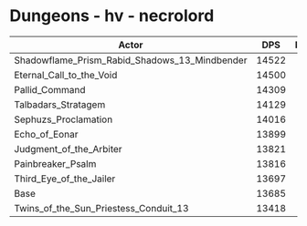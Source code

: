 # Dungeons - hv - necrolord
| Actor | DPS | Increase |
|---|:---:|:---:|
|Shadowflame_Prism_Rabid_Shadows_13_Mindbender|14522|6.12%|
|Eternal_Call_to_the_Void|14500|5.96%|
|Pallid_Command|14309|4.56%|
|Talbadars_Stratagem|14129|3.24%|
|Sephuzs_Proclamation|14016|2.42%|
|Echo_of_Eonar|13899|1.56%|
|Judgment_of_the_Arbiter|13821|0.99%|
|Painbreaker_Psalm|13816|0.96%|
|Third_Eye_of_the_Jailer|13697|0.09%|
|Base|13685|0.00%|
|Twins_of_the_Sun_Priestess_Conduit_13|13418|-1.95%|
